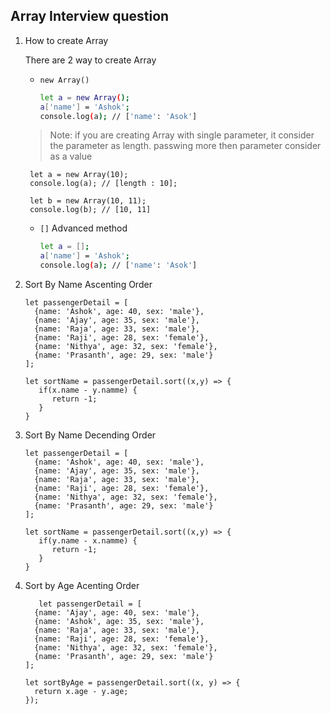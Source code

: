 ## Array Interview question
1. How to create Array

   There are 2 way to create Array
    - ```new Array()```

        ```sh
        let a = new Array();
        a['name'] = 'Ashok';
        console.log(a); // ['name': 'Asok']
        ```
     > Note: if you are creating Array with single parameter, it consider the parameter as length. passwing more then parameter consider as a value

        let a = new Array(10);
        console.log(a); // [length : 10];

        let b = new Array(10, 11);
        console.log(b); // [10, 11]

     - ```[]``` Advanced method

        ```sh
        let a = [];
        a['name'] = 'Ashok';
        console.log(a); // ['name': 'Asok']
        ```
2. Sort By Name Ascenting Order
   ```
   let passengerDetail = [
     {name: 'Ashok', age: 40, sex: 'male'},
     {name: 'Ajay', age: 35, sex: 'male'},
     {name: 'Raja', age: 33, sex: 'male'},
     {name: 'Raji', age: 28, sex: 'female'},
     {name: 'Nithya', age: 32, sex: 'female'},
     {name: 'Prasanth', age: 29, sex: 'male'}
   ];
   ```
   ```
   let sortName = passengerDetail.sort((x,y) => {
      if(x.name - y.namme) {
         return -1;
      }
   }
   ```
3. Sort By Name Decending Order
   ```
   let passengerDetail = [
     {name: 'Ashok', age: 40, sex: 'male'},
     {name: 'Ajay', age: 35, sex: 'male'},
     {name: 'Raja', age: 33, sex: 'male'},
     {name: 'Raji', age: 28, sex: 'female'},
     {name: 'Nithya', age: 32, sex: 'female'},
     {name: 'Prasanth', age: 29, sex: 'male'}
   ];
   ```
   ```
   let sortName = passengerDetail.sort((x,y) => {
      if(y.name - x.namme) {
         return -1;
      }
   }
   ```
4. Sort by Age Acenting Order
   ```
      let passengerDetail = [
     {name: 'Ajay', age: 40, sex: 'male'},
     {name: 'Ashok', age: 35, sex: 'male'},
     {name: 'Raja', age: 33, sex: 'male'},
     {name: 'Raji', age: 28, sex: 'female'},
     {name: 'Nithya', age: 32, sex: 'female'},
     {name: 'Prasanth', age: 29, sex: 'male'}
   ];
   ```
   ```
   let sortByAge = passengerDetail.sort((x, y) => {
     return x.age - y.age;
   });
   ```
